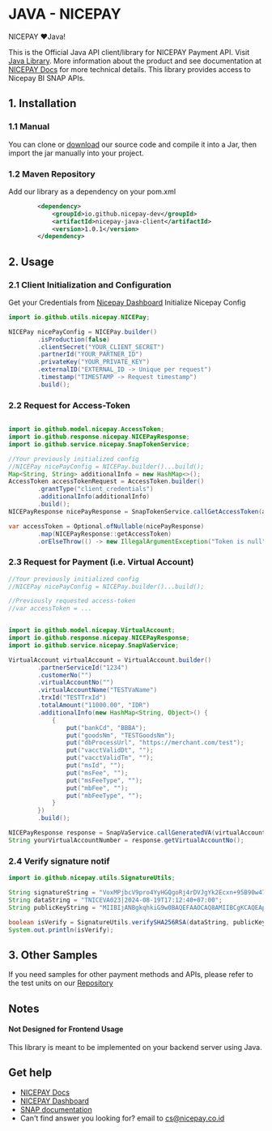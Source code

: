 # JAVA - NICEPAY

NICEPAY ❤️Java!

This is the Official Java API client/library for NICEPAY Payment API. Visit [Java Library](https://github.com/nicepay-dev/java-nicepay). 
More information about the product and see documentation at [NICEPAY Docs](https://docs.nicepay.co.id/) for more technical details.
This library provides access to Nicepay BI SNAP APIs.


## 1. Installation
### 1.1 Manual
You can clone or [download](https://github.com/nicepay-dev/java-nicepay) our source code and compile it into a Jar, 
then import the jar manually into your project.
### 1.2 Maven Repository
Add our library as a dependency on your pom.xml
```xml
		<dependency>
			<groupId>io.github.nicepay-dev</groupId>
			<artifactId>nicepay-java-client</artifactId>
			<version>1.0.1</version>
		</dependency>
```

## 2. Usage
### 2.1 Client Initialization and Configuration
Get your Credentials from [Nicepay Dashboard](https://bo.nicepay.co.id/)
Initialize Nicepay Config

```java
import io.github.utils.nicepay.NICEPay;

NICEPay nicePayConfig = NICEPay.builder()
        .isProduction(false)
        .clientSecret("YOUR_CLIENT_SECRET")
        .partnerId("YOUR_PARTNER_ID")
        .privateKey("YOUR_PRIVATE_KEY")
        .externalID("EXTERNAL_ID -> Unique per request")
        .timestamp("TIMESTAMP -> Request timestamp")
        .build();
```

### 2.2 Request for Access-Token

```java

import io.github.model.nicepay.AccessToken;
import io.github.response.nicepay.NICEPayResponse;
import io.github.service.nicepay.SnapTokenService;

//Your previously initialized config
//NICEPay nicePayConfig = NICEPay.builder()...build();
Map<String, String> additionalInfo = new HashMap<>();
AccessToken accessTokenRequest = AccessToken.builder()
        .grantType("client_credentials")
        .additionalInfo(additionalInfo)
        .build();
NICEPayResponse nicePayResponse = SnapTokenService.callGetAccessToken(accessTokenRequest, nicePayConfig);

var accessToken = Optional.ofNullable(nicePayResponse)
        .map(NICEPayResponse::getAccessToken)
        .orElseThrow(() -> new IllegalArgumentException("Token is null"));
```

### 2.3 Request for Payment (i.e. Virtual Account)

```java
//Your previously initialized config
//NICEPay nicePayConfig = NICEPay.builder()...build();

//Previously requested access-token
//var accessToken = ...


import io.github.model.nicepay.VirtualAccount;
import io.github.response.nicepay.NICEPayResponse;
import io.github.service.nicepay.SnapVaService;

VirtualAccount virtualAccount = VirtualAccount.builder()
        .partnerServiceId("1234")
        .customerNo("")
        .virtualAccountNo("")
        .virtualAccountName("TESTVaName")
        .trxId("TESTTrxId")
        .totalAmount("11000.00", "IDR")
        .additionalInfo(new HashMap<String, Object>() {
            {
                put("bankCd", "BBBA");
                put("goodsNm", "TESTGoodsNm");
                put("dbProcessUrl", "https://merchant.com/test");
                put("vacctValidDt", "");
                put("vacctValidTm", "");
                put("msId", "");
                put("msFee", "");
                put("msFeeType", "");
                put("mbFee", "");
                put("mbFeeType", "");
            }
        })
        .build();

NICEPayResponse response = SnapVaService.callGeneratedVA(virtualAccount, accessToken, nicePayConfig);
String yourVirtualAccountNumber = response.getVirtualAccountNo();
```

### 2.4 Verify signature notif 

```java
import io.github.nicepay.utils.SignatureUtils;

String signatureString = "VoxMPjbcV9pro4YyHGQgoRj4rDVJgYk2Ecxn+95B90w47Wnabtco35BfhGpR7a5RukUNnAdeOEBNczSFk4B9uYyu3jc+ceX+Dvz5OYSgSnw5CiMHtGiVnTAqCM/yHZ2MRpIEqekBc4BWMLVtexSWp0YEJjLyo9dZPrSkSbyLVuD7jkUbvmEpVdvK0uK15xb8jueCcDA6LYVXHkq/OMggS1/5mrLNriBhCGLuR7M7hBUJbhpOXSJJEy7XyfItTBA+3MRC2FLcvUpMDrn/wz1uH1+b9A6FP7mG0bRSBOm2BTLyf+xJR5+cdd88RhF70tNQdQxhqr4okVo3IFqlCz2FFg==";
String dataString = "TNICEVA023|2024-08-19T17:12:40+07:00";
String publicKeyString = "MIIBIjANBgkqhkiG9w0BAQEFAAOCAQ8AMIIBCgKCAQEApizrKJl/1Legp3Zj8f0oTIjKnUWe2HJCBSoRsVLxtpf0Dr1MI+23y+AMNKKxVXxbvReZq/sD91uN4GFYMUr16LY9oX7nJXh9C1JlI4/Xb/Q9MF30o1XYvogHLATtvTR/KQ8hxrf6Nlj/yuzeqrT+PiQMZt1CaKiE6UMn36kq11DmDq4ocwcNhChKDudNZSZ4YYIFn5IgH05K+VsRjehpa0szbO8qHmvnprXVVcqvk7ZSS+6fYwDynOq0f552aL0LWX0glNhh9F0oJqmTreW4lM0mdhNDq4GhlJZl5IpaUiaGRM2Rz/t6spgwR7nqUhI9aE2kjzaorgP4ZWUGm3wlTwIDAQAB";

boolean isVerify = SignatureUtils.verifySHA256RSA(dataString, publicKeyString, signatureString);
System.out.println(isVerify);
```

## 3. Other Samples
If you need samples for other payment methods and APIs, 
please refer to the test units on our [Repository](https://github.com/nicepay-dev/java-nicepay/tree/main/src/test/java/com/nicepay/client)

## Notes
#### Not Designed for Frontend Usage
This library is meant to be implemented on your backend server using Java.

## Get help

- [NICEPAY Docs](https://docs.nicepay.co.id/)
- [NICEPAY Dashboard ](https://bo.nicepay.co.id/)
- [SNAP documentation](https://docs.nicepay.co.id/nicepay-api-snap)
- Can't find answer you looking for? email to [cs@nicepay.co.id](mailto:cs@nicepay.co.id)

